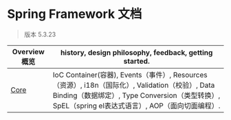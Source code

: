# Spring Framework 文档

> 版本 5.3.23



| Overview 概览 | history, design philosophy, feedback, getting started. |
|  ----  | ----  |
| [Core](./core/README.md) | IoC Container(容器), Events（事件）, Resources（资源）, i18n（国际化）, Validation（校验）, Data Binding（数据绑定）, Type Conversion（类型转换）, SpEL（spring el表达式语言）, AOP（面向切面编程）. |

